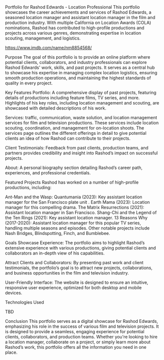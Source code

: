 Portfolio for Rashod Edwards - Location Professional
This portfolio showcases the career achievements and services of Rashod Edwards, a seasoned location manager and assistant location manager in the film and production industry. With multiple California on Location Awards (COLA) nominations, Rashod has contributed to high-profile productions and projects across various genres, demonstrating expertise in location scouting, management, and logistics.

https://www.imdb.com/name/nm8854568/

Purpose
The goal of this portfolio is to provide an online platform where potential clients, collaborators, and industry professionals can explore Rashod Edwards' work, skills, and past projects. It serves as a central hub to showcase his expertise in managing complex location logistics, ensuring smooth production operations, and maintaining the highest standards of quality in every project.

Key Features
Portfolio: A comprehensive display of past projects, featuring details of productions including feature films, TV series, and more. Highlights of his key roles, including location management and scouting, are showcased with detailed descriptions of his work.

Services: traffic, communication, waste solution, and location management services for film and television productions. These services include location scouting, coordination, and management for on-location shoots. The services page outlines the different offerings in detail to give potential clients an idea of how Rashod can contribute to their projects.

Client Testimonials: Feedback from past clients, production teams, and partners provides credibility and insight into Rashod’s impact on successful projects.

About: A personal biography section detailing Rashod’s career path, experiences, and professional credentials.

Featured Projects
Rashod has worked on a number of high-profile productions, including:

Ant-Man and the Wasp: Quantumania (2023): Key assistant location manager for the San Francisco plate unit .
Earth Mama (2023): Location manager for this compelling drama.
The Matrix Resurrections (2021): Assistant location manager in San Francisco.
Shang-Chi and the Legend of the Ten Rings (2021): Key assistant location manager.
13 Reasons Why (2017-2020): Assistant location manager for this popular TV series, handling multiple seasons and episodes.
Other notable projects include Nash Bridges, Blindspotting, Finch, and Bumblebee.

Goals
Showcase Experience: The portfolio aims to highlight Rashod’s extensive experience with various productions, giving potential clients and collaborators an in-depth view of his capabilities.

Attract Clients and Collaborators: By presenting past work and client testimonials, the portfolio’s goal is to attract new projects, collaborations, and business opportunities in the film and television industry.

User-Friendly Interface: The website is designed to ensure an intuitive, responsive user experience, optimized for both desktop and mobile devices.

Technologies Used

TBD

Conclusion
This portfolio serves as a digital showcase for Rashod Edwards, emphasizing his role in the success of various film and television projects. It is designed to provide a seamless, engaging experience for potential clients, collaborators, and production teams. Whether you're looking to hire a location manager, collaborate on a project, or simply learn more about Rashod’s work, this portfolio offers all the information you need in one place.
